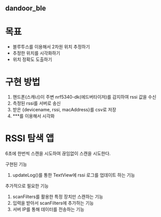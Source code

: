 ## dandoor_ble

# 목표

- 블루투스를 이용해서 2차원 위치 추정하기
- 추정한 위치를 시각화하기
- 위치 정확도 도출하기

# 구현 방법

1. 핸드폰(스캐너)이 주변 nrf5340-dk(에드버타이저)를 감지하여 rssi 값을 수신
3. 측정된 rssi를 서버로 송신 
4. 받은 {devicename, rssi, macAddress}를 csv로 저장
5. ***를 이용해서 시각화

# RSSI 탐색 앱
6초에 한번씩 스캔을 시도하여 끊임없이 스캔을 시도한다.

구현된 기능
  1. updateLog()를 통한 TextView에 rssi 로그를 업데이트 하는 기능
     
추가적으로 필요한 기능
  1. scanFilters를 활용한 특정 장치만 스캔하는 기능
  2. 입력을 받아서 scanFilters에 추가하는 기능
  3. 서버 IP를 통해 데이터를 전송하는 기능
